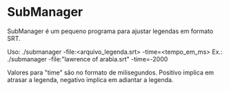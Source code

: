 # SubManager
SubManager é um pequeno programa para ajustar legendas em formato SRT.

Uso: ./submanager -file:<arquivo_legenda.srt> -time=<tempo_em_ms>
Ex.: ./submanager -file:"lawrence of arabia.srt" -time=-2000

Valores para "time" são no formato de milisegundos. Positivo implica em atrasar a legenda, negativo implica em adiantar a legenda.
